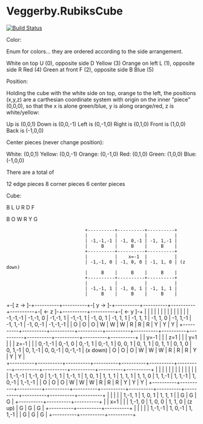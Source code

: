 # Veggerby.RubiksCube

[![Build Status](https://travis-ci.org/veggerby/Veggerby.RubiksCube.svg?branch=master)](https://travis-ci.org/veggerby/Veggerby.RubiksCube)

Color:

Enum for colors... they are ordered according to the side arrangement.

White on top U (0), opposite side D Yellow (3)
Orange on left L (1), opposite side R Red (4)
Green at front F (2), opposite side B Blue (5)

Position:

Holding the cube with the white side on top, orange to the left, the positions (x,y,z) are a carthesian coordinate system with origin on the inner "piece" (0,0,0), so that the x is alone green/blue, y is along orange/red, z is white/yellow:

Up is (0,0,1)
Down is (0,0,-1)
Left is (0,-1,0)
Right is (0,1,0)
Front is (1,0,0)
Back is (-1,0,0)

Center pieces (never change position):

White: (0,0,1)
Yellow: (0,0,-1)
Orange: (0,-1,0)
Red: (0,1,0)
Green: (1,0,0)
Blue: (-1,0,0)

There are a total of

12 edge pieces
8 corner pieces
6 center pieces


Cube:

  B
L U R D
  F

  B
O W R Y
  G




                                 +----------+----------+----------+
                                 |          |          |          |
                                 | -1,-1,-1 | -1, 0,-1 | -1, 1,-1 |
                                 |     B    |     B    |     B    |
                                 +----------+----------+----------+
                                 |          |    x=-1  |          |
                                 | -1,-1, 0 | -1, 0, 0 | -1, 1, 0 | (z down)
                                 |     B    |     B    |     B    |
                                 +----------+----------+----------+
                                 |          |          |          |
                                 | -1,-1, 1 | -1, 0, 1 | -1, 1, 1 |
                                 |     B    |     B    |     B    |
+-[ z -> ]-+----------+----------+-[ y -> ]-+----------+----------+----------+----------+-[ <- z ]-+----------+----------+-[ <- y ]-+
|          |          |          |          |          |          |          |          |          |          |          |          |
| -1,-1,-1 | -1,-1, 0 | -1,-1, 1 | -1,-1, 1 | -1, 0, 1 | -1, 1, 1 | -1, 1, 1 | -1, 1, 0 | -1, 1,-1 | -1, 1,-1 | -1, 0,-1 | -1,-1,-1 |
|     O    |     O    |     O    |     W    |     W    |     W    |     R    |     R    |     R    |     Y    |     Y    |     Y    |
+----------+----------+----------+----------+----------+----------+----------+----------+----------+----------+----------+----------+
|          |    y=-1  |          |          |    z=1   |          |          |    y=1   |          |          |    z=-1  |          |
|  0,-1,-1 |  0,-1, 0 |  0,-1, 1 |  0,-1, 1 |  0, 0, 1 |  0, 1, 1 |  0, 1, 1 |  0, 1, 0 |  0, 1,-1 |  0, 1,-1 |  0, 0,-1 |  0,-1,-1 | (x down)
|     O    |     O    |     O    |     W    |     W    |     W    |     R    |     R    |     R    |     Y    |     Y    |     Y    |  
+----------+----------+----------+----------+----------+----------+----------+----------+----------+----------+----------+----------+
|          |          |          |          |          |          |          |          |          |          |          |          |
|  1,-1,-1 |  1,-1, 0 |  1,-1, 1 |  1,-1, 1 |  1, 0, 1 |  1, 1, 1 |  1, 1, 1 |  1, 1, 0 |  1, 1,-1 |  1, 1,-1 |  1, 0,-1 |  1,-1,-1 |
|     O    |     O    |     O    |     W    |     W    |     W    |     R    |     R    |     R    |     Y    |     Y    |     Y    |
+----------+----------+----------+----------+----------+----------+----------+----------+----------+----------+----------+----------+
                                 |          |          |          |
                                 |  1,-1, 1 |  1, 0, 1 |  1, 1, 1 |
                                 |     G    |     G    |     G    |
                                 +----------+----------+----------+
                                 |          |    x=1   |          |
                                 |  1,-1, 0 |  1, 0, 0 |  1, 1, 0 | (z up)
                                 |     G    |     G    |     G    |
                                 +----------+----------+----------+
                                 |          |          |          |
                                 |  1,-1,-1 |  1, 0,-1 |  1, 1,-1 |
                                 |     G    |     G    |     G    |
                                 +----------+----------+----------+
